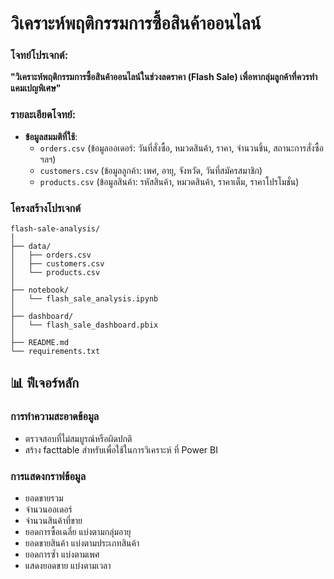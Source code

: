 # วิเคราะห์พฤติกรรมการซื้อสินค้าออนไลน์

### โจทย์โปรเจกต์:

**"วิเคราะห์พฤติกรรมการซื้อสินค้าออนไลน์ในช่วงลดราคา (Flash Sale) เพื่อหากลุ่มลูกค้าที่ควรทำแคมเปญพิเศษ"**

### รายละเอียดโจทย์:

- **ข้อมูลสมมติที่ใช้**:
    - `orders.csv` (ข้อมูลออเดอร์: วันที่สั่งซื้อ, หมวดสินค้า, ราคา, จำนวนชิ้น, สถานะการสั่งซื้อ ฯลฯ)
    - `customers.csv` (ข้อมูลลูกค้า: เพศ, อายุ, จังหวัด, วันที่สมัครสมาชิก)
    - `products.csv` (ข้อมูลสินค้า: รหัสสินค้า, หมวดสินค้า, ราคาเต็ม, ราคาโปรโมชั่น)

### โครงสร้างโปรเจกต์
```
flash-sale-analysis/
│
├── data/
│   ├── orders.csv
│   ├── customers.csv
│   └── products.csv
│
├── notebook/
│   └── flash_sale_analysis.ipynb
│
├── dashboard/
│   └── flash_sale_dashboard.pbix
│
├── README.md
└── requirements.txt
```


## 📊 ฟีเจอร์หลัก

### การทำความสะอาดข้อมูล
- ตรวจสอบที่ไม่สมบูรณ์หรือผิดปกติ
- สร้าง facttable สำหรับเพื่อใช้ในการวิเคราะห์ ที่ Power BI

### การแสดงกราฟข้อมูล
- ยอดขายรวม
- จำนวนออเดอร์
- จำนวนสินค้าที่ขาย
- ยอดการซื้อเฉลี่ย แบ่งตามกลุ่มอายุ
- ยอดขายสินค้า แบ่งตามประเภทสินค้า
- ยอดการซ้ำ แบ่งตามเพศ
- แสดงยอดขาย แบ่งตามเวลา